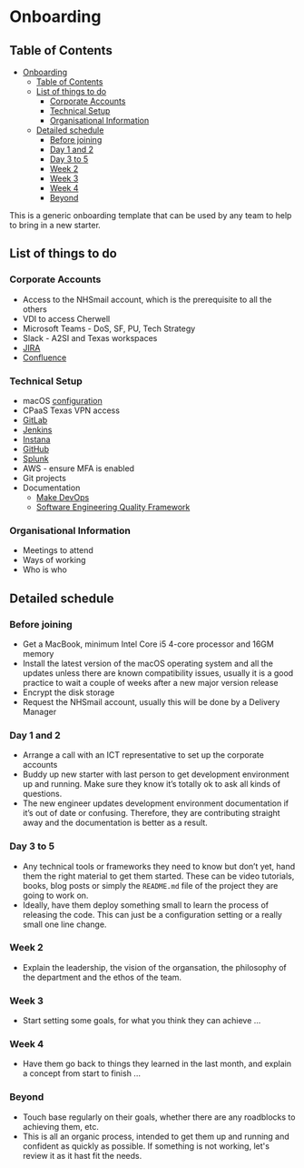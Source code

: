 # Onboarding

## Table of Contents

- [Onboarding](#onboarding)
  - [Table of Contents](#table-of-contents)
  - [List of things to do](#list-of-things-to-do)
    - [Corporate Accounts](#corporate-accounts)
    - [Technical Setup](#technical-setup)
    - [Organisational Information](#organisational-information)
  - [Detailed schedule](#detailed-schedule)
    - [Before joining](#before-joining)
    - [Day 1 and 2](#day-1-and-2)
    - [Day 3 to 5](#day-3-to-5)
    - [Week 2](#week-2)
    - [Week 3](#week-3)
    - [Week 4](#week-4)
    - [Beyond](#beyond)

This is a generic onboarding template that can be used by any team to help to bring in a new starter.

## List of things to do

### Corporate Accounts

- Access to the NHSmail account, which is the prerequisite to all the others
- VDI to access Cherwell
- Microsoft Teams - DoS, SF, PU, Tech Strategy
- Slack - A2SI and Texas workspaces
- [JIRA](https://nhsd-jira.digital.nhs.uk/)
- [Confluence](https://nhsd-confluence.digital.nhs.uk/)

### Technical Setup

- macOS [configuration](https://github.com/nhsd-exeter/make-devops/blob/master/build/automation/lib/macos/README.md)
- CPaaS Texas VPN access
- [GitLab](https://gitlab.mgmt.texasplatform.uk/)
- [Jenkins](https://jenkins.mgmt.texasplatform.uk/)
- [Instana](https://instana-server.mgmt.texasplatform.uk/)
- [GitHub](https://github.com/nhsd-exeter)
- [Splunk](https://nhsdigital.splunkcloud.com/)
- AWS - ensure MFA is enabled
- Git projects
- Documentation
  - [Make DevOps](https://github.com/nhsd-exeter/make-devops)
  - [Software Engineering Quality Framework](https://github.com/NHSDigital/software-engineering-quality-framework)

### Organisational Information

- Meetings to attend
- Ways of working
- Who is who

## Detailed schedule

### Before joining

- Get a MacBook, minimum Intel Core i5 4-core processor and 16GM memory
- Install the latest version of the macOS operating system and all the updates unless there are known compatibility issues, usually it is a good practice to wait a couple of weeks after a new major version release
- Encrypt the disk storage
- Request the NHSmail account, usually this will be done by a Delivery Manager

### Day 1 and 2

- Arrange a call with an ICT representative to set up the corporate accounts
- Buddy up new starter with last person to get development environment up and running. Make sure they know it’s totally ok to ask all kinds of questions.
- The new engineer updates development environment documentation if it’s out of date or confusing. Therefore, they are contributing straight away and the documentation is better as a result.

### Day 3 to 5

- Any technical tools or frameworks they need to know but don’t yet, hand them the right material to get them started. These can be video tutorials, books, blog posts or simply the `README.md` file of the project they are going to work on.
- Ideally, have them deploy something small to learn the process of releasing the code. This can just be a configuration setting or a really small one line change.

### Week 2

- Explain the leadership, the vision of the organsation, the philosophy of the department and the ethos of the team.

### Week 3

- Start setting some goals, for what you think they can achieve ...

### Week 4

- Have them go back to things they learned in the last month, and explain a concept from start to finish ...

### Beyond

- Touch base regularly on their goals, whether there are any roadblocks to achieving them, etc.
- This is all an organic process, intended to get them up and running and confident as quickly as possible. If something is not working, let's review it as it hast fit the needs.
